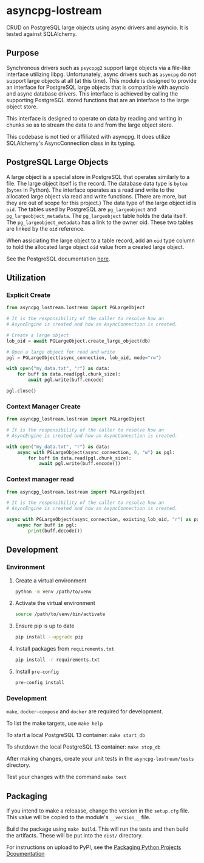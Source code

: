 # asyncpg-lostream

CRUD on PostgreSQL large objects using async drivers and asyncio. It is tested against SQLAlchemy.

## Purpose

Synchronous drivers such as `psycopg2` support large objects via a file-like interface utilizing libpg. Unfortunately, async drivers such as `asyncpg` do not support large objects at all (at this time). This module is designed to provide an interface for PostgreSQL large objects that is compatible with asyncio and async database drivers. This interface is achieved by calling the supporting PostgreSQL stored functions that are an interface to the large object store.

This interface is designed to operate on data by reading and writing in chunks so as to stream the data to and from the large object store.

This codebase is not tied or affiliated with asyncpg. It does utilize SQLAlchemy's AsyncConnection class in its typing.

## PostgreSQL Large Objects

A large object is a special store in PostgreSQL that operates similarly to a file. The large object itself is the record. The database data type is `bytea` (`bytes` in Python). The interface operates as a read and write to the allocated large object via read and write functions. (There are more, but they are out of scope for this project.) The data type of the large object id is `oid`. The tables used by PostgreSQL are `pg_largeobject` and `pg_largeobject_metadata`. The `pg_largeobject` table holds the data itself. The `pg_largeobject_metadata` has a link to the owner oid. These two tables are linked by the `oid` reference.

When assiciating the large object to a table record, add an `oid` type column to hold the allocated large object `oid` value from a created large object.

See the PostgreSQL documentation [here](https://www.postgresql.org/docs/current/largeobjects.html).

## Utilization

### Explicit Create

```python
from asyncpg_lostream.lostream import PGLargeObject

# It is the responsibility of the caller to resolve how an
# AsyncEngine is created and how an AsyncConnection is created.

# Create a large object
lob_oid = await PGLargeObject.create_large_object(db)

# Open a large object for read and write
pgl = PGLargeObject(async_connection, lob_oid, mode="rw")

with open("my_data.txt", "r") as data:
    for buff in data.read(pgl.chunk_size):
        await pgl.write(buff.encode)

pgl.close()
```

### Context Manager Create

```python
from asyncpg_lostream.lostream import PGLargeObject

# It is the responsibility of the caller to resolve how an
# AsyncEngine is created and how an AsyncConnection is created.

with open("my_data.txt", "r") as data:
    async with PGLargeObject(async_connection, 0, "w") as pgl:
        for buff in data.read(pgl.chunk_size):
            await pgl.write(buff.encode())
```

### Context manager read

```python
from asyncpg_lostream.lostream import PGLargeObject

# It is the responsibility of the caller to resolve how an
# AsyncEngine is created and how an AsyncConnection is created.

async with PGLargeObject(async_connection, existing_lob_oid, "r") as pgl:
    async for buff in pgl:
        print(buff.decode())
```

## Development

### Environment

1. Create a virtual environment
    ```bash
    python -m venv /path/to/venv
    ```
2. Activate the virtual environment
    ```bash
    source /path/to/venv/bin/activate
    ```
3. Ensure pip is up to date
    ```bash
    pip install --upgrade pip
    ```
4. Install packages from `requirements.txt`
    ```bash
    pip install -r requirements.txt
    ```
5. Install `pre-config`
   ```bash
   pre-config install
   ```

### Development

`make`, `docker-compose` and `docker` are required for development.

To list the make targets, use `make help`

To start a local PostgreSQL 13 container: `make start_db`

To shutdown the local PostgreSQL 13 container: `make stop_db`

After making changes, create your unit tests in the `asyncpg-lostream/tests` directory.

Test your changes with the command `make test`

## Packaging

If you intend to make a releaase, change the version in the `setup.cfg` file. This value will be copied to the module's `__version__` file.

Build the package using `make build`. This will run the tests and then build the artifacts. These will be put into the `dist/` directory.

For instructions on upload to PyPI, see the [Packaging Python Projects Dcoumentation](https://packaging.python.org/en/latest/tutorials/packaging-projects/#uploading-the-distribution-archives)
